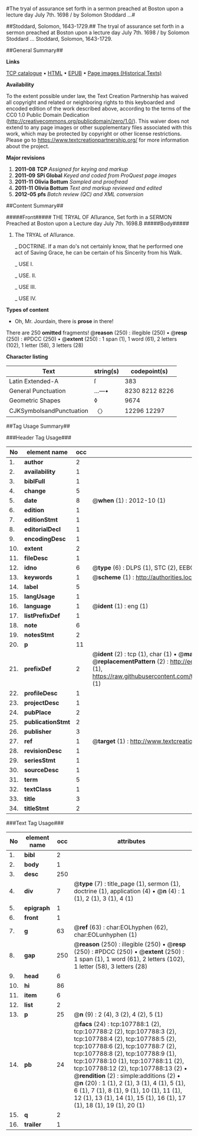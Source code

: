 #The tryal of assurance set forth in a sermon preached at Boston upon a lecture day July 7th. 1698 / by Solomon Stoddard ...#

##Stoddard, Solomon, 1643-1729.##
The tryal of assurance set forth in a sermon preached at Boston upon a lecture day July 7th. 1698 / by Solomon Stoddard ...
Stoddard, Solomon, 1643-1729.

##General Summary##

**Links**

[TCP catalogue](http://www.ota.ox.ac.uk/tcp/)  • 
[HTML](http://tei.it.ox.ac.uk/tcp/Texts-HTML/free/A61/A61663.html)  • 
[EPUB](http://tei.it.ox.ac.uk/tcp/Texts-EPUB/free/A61/A61663.epub) • 
[Page images (Historical Texts)](https://historicaltexts.jisc.ac.uk/eebo-18473217e)

**Availability**

To the extent possible under law, the Text Creation Partnership has waived all copyright and related or neighboring rights to this keyboarded and encoded edition of the work described above, according to the terms of the CC0 1.0 Public Domain Dedication (http://creativecommons.org/publicdomain/zero/1.0/). This waiver does not extend to any page images or other supplementary files associated with this work, which may be protected by copyright or other license restrictions. Please go to https://www.textcreationpartnership.org/ for more information about the project.

**Major revisions**

1. __2011-08__ __TCP__ *Assigned for keying and markup*
1. __2011-09__ __SPi Global__ *Keyed and coded from ProQuest page images*
1. __2011-11__ __Olivia Bottum__ *Sampled and proofread*
1. __2011-11__ __Olivia Bottum__ *Text and markup reviewed and edited*
1. __2012-05__ __pfs__ *Batch review (QC) and XML conversion*

##Content Summary##

#####Front#####
THE TRYAL OF Aſſurance, Set forth in a SERMON Preached at Boston upon a Lecture day July 7th. 1698.B
#####Body#####

1. The TRYAL of Aſſurance.

    _ DOCTRINE. If a man do's not certainly know, that he performed one act of Saving Grace, he can be certain of his Sincerity from his Walk.

    _ USE I.

    _ USE. II.

    _ USE III.

    _ USE IV.

**Types of content**

  * Oh, Mr. Jourdain, there is **prose** in there!

There are 250 **omitted** fragments! 
 @__reason__ (250) : illegible (250)  •  @__resp__ (250) : #PDCC (250)  •  @__extent__ (250) : 1 span (1), 1 word (61), 2 letters (102), 1 letter (58), 3 letters (28)

**Character listing**


|Text|string(s)|codepoint(s)|
|---|---|---|
|Latin Extended-A|ſ|383|
|General Punctuation|…—•|8230 8212 8226|
|Geometric Shapes|◊|9674|
|CJKSymbolsandPunctuation|〈〉|12296 12297|

##Tag Usage Summary##

###Header Tag Usage###

|No|element name|occ|attributes|
|---|---|---|---|
|1.|__author__|2||
|2.|__availability__|1||
|3.|__biblFull__|1||
|4.|__change__|5||
|5.|__date__|8| @__when__ (1) : 2012-10 (1)|
|6.|__edition__|1||
|7.|__editionStmt__|1||
|8.|__editorialDecl__|1||
|9.|__encodingDesc__|1||
|10.|__extent__|2||
|11.|__fileDesc__|1||
|12.|__idno__|6| @__type__ (6) : DLPS (1), STC (2), EEBO-CITATION (1), OCLC (1), VID (1)|
|13.|__keywords__|1| @__scheme__ (1) : http://authorities.loc.gov/ (1)|
|14.|__label__|5||
|15.|__langUsage__|1||
|16.|__language__|1| @__ident__ (1) : eng (1)|
|17.|__listPrefixDef__|1||
|18.|__note__|6||
|19.|__notesStmt__|2||
|20.|__p__|11||
|21.|__prefixDef__|2| @__ident__ (2) : tcp (1), char (1)  •  @__matchPattern__ (2) : ([0-9\-]+):([0-9IVX]+) (1), (.+) (1)  •  @__replacementPattern__ (2) : http://eebo.chadwyck.com/downloadtiff?vid=$1&page=$2 (1), https://raw.githubusercontent.com/textcreationpartnership/Texts/master/tcpchars.xml#$1 (1)|
|22.|__profileDesc__|1||
|23.|__projectDesc__|1||
|24.|__pubPlace__|2||
|25.|__publicationStmt__|2||
|26.|__publisher__|3||
|27.|__ref__|1| @__target__ (1) : http://www.textcreationpartnership.org/docs/. (1)|
|28.|__revisionDesc__|1||
|29.|__seriesStmt__|1||
|30.|__sourceDesc__|1||
|31.|__term__|5||
|32.|__textClass__|1||
|33.|__title__|3||
|34.|__titleStmt__|2||


###Text Tag Usage###

|No|element name|occ|attributes|
|---|---|---|---|
|1.|__bibl__|2||
|2.|__body__|1||
|3.|__desc__|250||
|4.|__div__|7| @__type__ (7) : title_page (1), sermon (1), doctrine (1), application (4)  •  @__n__ (4) : 1 (1), 2 (1), 3 (1), 4 (1)|
|5.|__epigraph__|1||
|6.|__front__|1||
|7.|__g__|63| @__ref__ (63) : char:EOLhyphen (62), char:EOLunhyphen (1)|
|8.|__gap__|250| @__reason__ (250) : illegible (250)  •  @__resp__ (250) : #PDCC (250)  •  @__extent__ (250) : 1 span (1), 1 word (61), 2 letters (102), 1 letter (58), 3 letters (28)|
|9.|__head__|6||
|10.|__hi__|86||
|11.|__item__|6||
|12.|__list__|2||
|13.|__p__|25| @__n__ (9) : 2 (4), 3 (2), 4 (2), 5 (1)|
|14.|__pb__|24| @__facs__ (24) : tcp:107788:1 (2), tcp:107788:2 (2), tcp:107788:3 (2), tcp:107788:4 (2), tcp:107788:5 (2), tcp:107788:6 (2), tcp:107788:7 (2), tcp:107788:8 (2), tcp:107788:9 (1), tcp:107788:10 (1), tcp:107788:11 (2), tcp:107788:12 (2), tcp:107788:13 (2)  •  @__rendition__ (2) : simple:additions (2)  •  @__n__ (20) : 1 (1), 2 (1), 3 (1), 4 (1), 5 (1), 6 (1), 7 (1), 8 (1), 9 (1), 10 (1), 11 (1), 12 (1), 13 (1), 14 (1), 15 (1), 16 (1), 17 (1), 18 (1), 19 (1), 20 (1)|
|15.|__q__|2||
|16.|__trailer__|1||
